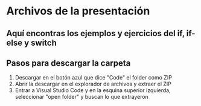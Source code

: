 <h1>Archivos de la presentación </h1>
<h2> Aquí encontras los ejemplos y ejercicios del if, if-else y switch </h2>
<h2> Pasos para descargar la carpeta </h2>
<ol>
  <li>
    Descargar en el botón azul que dice "Code" el folder como ZIP
  </li>
  <li>
    Abrir la descargar en el explorador de archivos y extraer el ZIP
  </li>
  <li>
    Entrar a Visual Studio Code y en la esquina superior izquierda, seleccionar "open folder" y buscan lo que extrayeron
  </li>
</ol>
